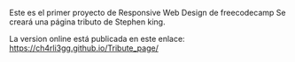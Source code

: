 Este es el primer proyecto de Responsive Web Design de freecodecamp
Se creará una página tributo de Stephen king.

La version online está publicada en este enlace:
https://ch4rli3gg.github.io/Tribute_page/
